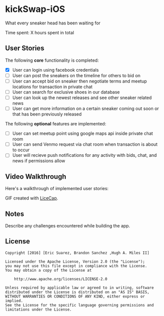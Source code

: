 # kickSwap-iOS

What every sneaker head has been waiting for 

Time spent: X hours spent in total

## User Stories

The following **core** functionality is completed:
- [X] User can login using facebook credentials
- [ ] User can post the sneakers on the timeline for others to bid on
- [ ] User can accept bid on sneaker then negotiate terms and meetup locations for transaction in private chat 
- [ ] User can search for exclusive shoes in our database
- [ ] User can look up the newest releases and see other sneaker related news
- [ ] User can get more information on a certain sneaker coming out soon or that has been previously released

The following **optional** features are implemented:

- [ ] User can set meetup point using google maps api inside private chat room
- [ ] User can send Venmo request via chat room when transaction is about to occur
- [ ] User will recieve push notifications for any activity with bids, chat, and news if permissions allow

## Video Walkthrough

Here's a walkthrough of implemented user stories:

<!--![alt tag](https://raw.githubusercontent.com/hamtech-CodePath/Twitter/master/TwitterClient.gif)-->
GIF created with [LiceCap](http://www.cockos.com/licecap/).

## Notes

Describe any challenges encountered while building the app.

## License

    Copyright [2016] [Eric Suarez, Brandon Sanchez ,Hugh A. Miles II]

    Licensed under the Apache License, Version 2.0 (the "License");
    you may not use this file except in compliance with the License.
    You may obtain a copy of the License at

        http://www.apache.org/licenses/LICENSE-2.0

    Unless required by applicable law or agreed to in writing, software
    distributed under the License is distributed on an "AS IS" BASIS,
    WITHOUT WARRANTIES OR CONDITIONS OF ANY KIND, either express or implied.
    See the License for the specific language governing permissions and
    limitations under the License.
